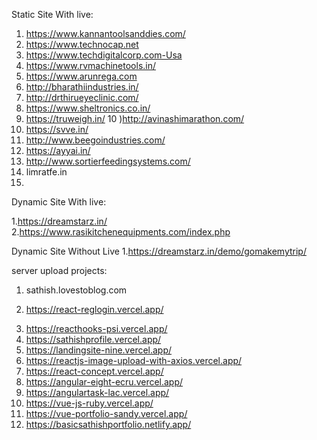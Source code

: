 Static Site With live:

1) https://www.kannantoolsanddies.com/
2) https://www.technocap.net
3) https://www.techdigitalcorp.com-Usa
4) https://www.rvmachinetools.in/
5) https://www.arunrega.com
6) http://bharathiindustries.in/
7) http://drthirueyeclinic.com/
8) https://www.sheltronics.co.in/
9) https://truweigh.in/
10 )http://avinashimarathon.com/
11) https://svve.in/
12) http://www.beegoindustries.com/
13) https://ayyai.in/
14) http://www.sortierfeedingsystems.com/
15) limratfe.in
16) 
Dynamic Site With live:

1.https://dreamstarz.in/
2.https://www.rasikitchenequipments.com/index.php

Dynamic Site Without Live
1.https://dreamstarz.in/demo/gomakemytrip/

server upload projects:
1) sathish.lovestoblog.com
2. https://react-reglogin.vercel.app/
3) https://reacthooks-psi.vercel.app/
4) https://sathishprofile.vercel.app/
5) https://landingsite-nine.vercel.app/
6) https://reactjs-image-upload-with-axios.vercel.app/
7) https://react-concept.vercel.app/
8) https://angular-eight-ecru.vercel.app/
9) https://angulartask-lac.vercel.app/
10) https://vue-js-ruby.vercel.app/
11) https://vue-portfolio-sandy.vercel.app/
12) https://basicsathishportfolio.netlify.app/


